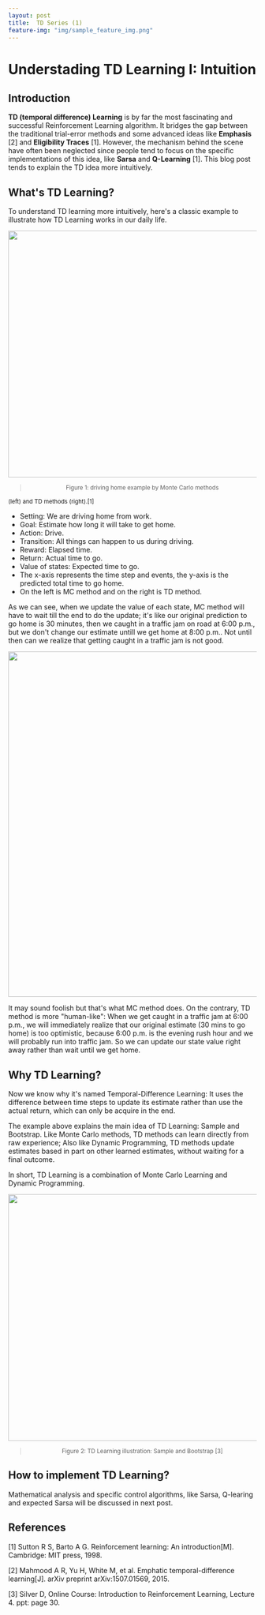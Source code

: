 ```yaml
---
layout: post
title:  TD Series (1)
feature-img: "img/sample_feature_img.png"
---
```

# Understading TD Learning I: Intuition

## Introduction
**TD (temporal difference) Learning** is by far the most fascinating and successful Reinforcement Learning algorithm. It bridges the gap between the traditional trial-error methods and some advanced ideas like **Emphasis** [2] and **Eligibility Traces** [1]. However, the mechanism behind the scene have often been neglected since people tend to focus on the specific implementations of this idea, like **Sarsa** and **Q-Learning** [1]. This blog post tends to explain the TD idea more intuitively.

## What's TD Learning?
To understand TD learning more intuitively, here's a classic example to illustrate how TD Learning works in our daily life.

<img src="{{ site.baseurl }}/img/2017-07-27-TD-learning/header.png" width="4000" height="500" />

> <center> <small>Figure 1: driving home example by Monte Carlo methods
(left) and TD methods (right).[1]</small></center>

- Setting: We are driving home from work.
- Goal: Estimate how long it will take to get home.
- Action: Drive.
- Transition: All things can happen to us during driving.
- Reward: Elapsed time.
- Return: Actual time to go.
- Value of states: Expected time to go.
- The x-axis represents the time step and events, the y-axis is the predicted total time to go home.
- On the left is MC method and on the right is TD method.

As we can see, when we update the value of each state, MC method will have to wait till the end to do the update; it's like our original prediction to go home is 30 minutes, then we caught in a traffic jam on road at 6:00 p.m., but we don't change our estimate untill we get home at 8:00 p.m.. Not until then can we realize that getting caught in a traffic jam is not good.

<img src="{{ site.baseurl }}/img/2017-07-27-TD-learning/traffic.jpg" width="2000" height="700" />

It may sound foolish but that's what MC method does. On the contrary, TD method is more "human-like": When we get caught in a traffic jam at 6:00 p.m., we will immediately realize that our original estimate (30 mins to go home) is too optimistic, because 6:00 p.m. is the evening rush hour and we will probably run into traffic jam. So we can update our state value right away rather than wait until we get home.

## Why TD Learning?
Now we know why it's named Temporal-Difference Learning: It uses the difference between time steps to update its estimate rather than use the actual return, which can only be acquire in the end.

The example above explains the main idea of TD Learning: Sample and Bootstrap. Like Monte Carlo
methods, TD methods can learn directly from raw experience; Also like Dynamic Programming, TD methods update estimates based in part on other learned estimates, without waiting for a final outcome.

In short, TD Learning is a combination of Monte Carlo Learning and Dynamic Programming.

<img src="{{ site.baseurl }}/img/2017-07-27-TD-learning/TD_structure.png" width="4000" height="500" />

> <center> <small> Figure 2: TD Learning illustration: Sample and Bootstrap [3] </small> </center>

## How to implement TD Learning?
Mathematical analysis and specific control algorithms, like Sarsa, Q-learing and expected Sarsa will be discussed in next post.

## References
[1] Sutton R S, Barto A G. Reinforcement learning: An introduction[M]. Cambridge: MIT press, 1998.

[2] Mahmood A R, Yu H, White M, et al. Emphatic temporal-difference learning[J]. arXiv preprint arXiv:1507.01569, 2015.

[3] Silver D, Online Course: Introduction to Reinforcement Learning, Lecture 4. ppt: page 30.
